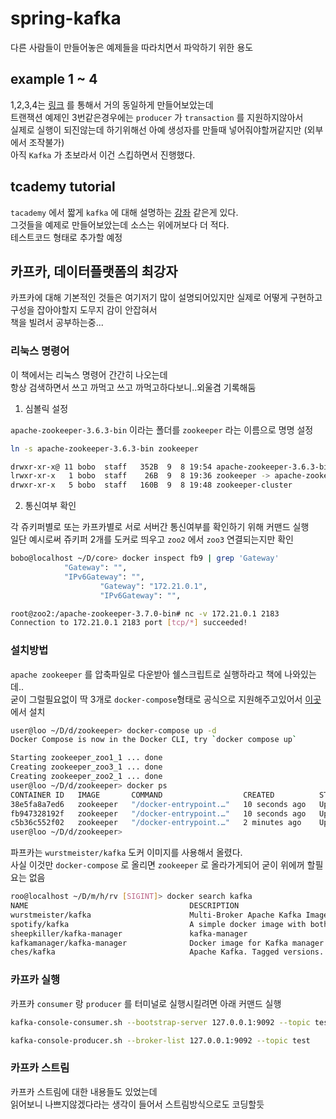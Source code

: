 # spring-kafka

다른 사람들이 만들어놓은 예제들을 따라치면서 파악하기 위한 용도

## example 1 ~ 4

1,2,3,4는 [링크](https://github.com/spring-projects/spring-kafka) 를 통해서 거의 동일하게 만들어보았는데  
트랜잭션 예제인 3번같은경우에는 `producer` 가 `transaction` 를 지원하지않아서  
실제로 실행이 되진않는데 하기위해선 아예 생성자를 만들때 넣어줘야할꺼같지만 (외부에서 조작불가)  
아직 `Kafka` 가 초보라서 이건 스킵하면서 진행했다.

## tcademy tutorial

`tacademy` 에서 짧게 `kafka` 에 대해 설명하는 [강좌](https://youtu.be/ozxVgaqGNhM) 같은게 있다.  
그것들을 예제로 만들어보았는데 소스는 위에꺼보다 더 적다.  
테스트코드 형태로 추가할 예정

## 카프카, 데이터플랫폼의 최강자

카프카에 대해 기본적인 것들은 여기저기 많이 설명되어있지만 실제로 어떻게 구현하고 구성을 잡아야할지 도무지 감이 안잡혀서  
책을 빌려서 공부하는중...

### 리눅스 명령어

이 책에서는 리눅스 명령어 간간히 나오는데  
항상 검색하면서 쓰고 까먹고 쓰고 까먹고하다보니..외울겸 기록해둠

1. 심볼릭 설정

`apache-zookeeper-3.6.3-bin` 이라는 폴더를 `zookeeper` 라는 이름으로 명명 설정

```bash
ln -s apache-zookeeper-3.6.3-bin zookeeper
```

```bash
drwxr-xr-x@ 11 bobo  staff   352B  9  8 19:54 apache-zookeeper-3.6.3-bin
lrwxr-xr-x   1 bobo  staff    26B  9  8 19:36 zookeeper -> apache-zookeeper-3.6.3-bin
drwxr-xr-x   5 bobo  staff   160B  9  8 19:48 zookeeper-cluster
```

2. 통신여부 확인

각 쥬키퍼별로 또는 카프카별로 서로 서버간 통신여부를 확인하기 위해 커맨드 실행  
일단 예시로써 쥬키퍼 2개를 도커로 띄우고 `zoo2` 에서 `zoo3` 연결되는지만 확인

```bash
bobo@localhost ~/D/core> docker inspect fb9 | grep 'Gateway'
            "Gateway": "",
            "IPv6Gateway": "",
                    "Gateway": "172.21.0.1",
                    "IPv6Gateway": "",

root@zoo2:/apache-zookeeper-3.7.0-bin# nc -v 172.21.0.1 2183
Connection to 172.21.0.1 2183 port [tcp/*] succeeded!
```

### 설치방법

`apache zookeeper` 를 압축파일로 다운받아 쉘스크립트로 실행하라고 책에 나와있는데..  
굳이 그럴필요없이 딱 3개로 `docker-compose`형태로 공식으로 지원해주고있어서 [이곳](https://hub.docker.com/_/zookeeper)에서 설치

```bash
user@loo ~/D/d/zookeeper> docker-compose up -d
Docker Compose is now in the Docker CLI, try `docker compose up`

Starting zookeeper_zoo1_1 ... done
Creating zookeeper_zoo3_1 ... done
Creating zookeeper_zoo2_1 ... done
user@loo ~/D/d/zookeeper> docker ps
CONTAINER ID   IMAGE       COMMAND                  CREATED          STATUS         PORTS                                                  NAMES
38e5fa8a7ed6   zookeeper   "/docker-entrypoint.…"   10 seconds ago   Up 4 seconds   2888/tcp, 3888/tcp, 8080/tcp, 0.0.0.0:2182->2181/tcp   zookeeper_zoo2_1
fb947328192f   zookeeper   "/docker-entrypoint.…"   10 seconds ago   Up 2 seconds   2888/tcp, 3888/tcp, 8080/tcp, 0.0.0.0:2183->2181/tcp   zookeeper_zoo3_1
c5b36c552f02   zookeeper   "/docker-entrypoint.…"   2 minutes ago    Up 5 seconds   2888/tcp, 3888/tcp, 0.0.0.0:2181->2181/tcp, 8080/tcp   zookeeper_zoo1_1
user@loo ~/D/d/zookeeper>
```

파프카는 `wurstmeister/kafka` 도커 이미지를 사용해서 올렸다.  
사실 이것만 `docker-compose` 로 올리면 `zookeeper` 로 올라가게되어 굳이 위에꺼 할필요는 없음

```bash
roo@localhost ~/D/m/h/rv [SIGINT]> docker search kafka
NAME                                    DESCRIPTION                                     STARS     OFFICIAL   AUTOMATED
wurstmeister/kafka                      Multi-Broker Apache Kafka Image                 1425                 [OK]
spotify/kafka                           A simple docker image with both Kafka and Zo…   414                  [OK]
sheepkiller/kafka-manager               kafka-manager                                   208                  [OK]
kafkamanager/kafka-manager              Docker image for Kafka manager                  142
ches/kafka                              Apache Kafka. Tagged versions. JMX. Cluster-…   117                  [OK]
```

### 카프카 실행

카프카 `consumer` 랑 `producer` 를 터미널로 실행시킬려면 아래 커맨드 실행

```bash
kafka-console-consumer.sh --bootstrap-server 127.0.0.1:9092 --topic test --from-beginning

kafka-console-producer.sh --broker-list 127.0.0.1:9092 --topic test
```

### 카프카 스트림

카프카 스트림에 대한 내용들도 있었는데  
읽어보니 나쁘지않겠다라는 생각이 들어서 스트림방식으로도 코딩할듯

